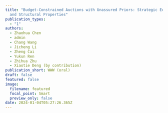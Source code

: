 ```yaml
---
title: "Budget-Constrained Auctions with Unassured Priors: Strategic Equivalence
  and Structural Properties"
publication_types:
  - "1"
authors:
  - Zhaohua Chen
  - admin
  - Chang Wang
  - Jicheng Li
  - Zheng Cai
  - Yukun Ren
  - Zhihua Zhu
  - Xiaotie Deng (by contribution)
publication_short: WWW (oral)
draft: false
featured: false
image:
  filename: featured
  focal_point: Smart
  preview_only: false
date: 2024-01-04T05:27:26.365Z
---
```


